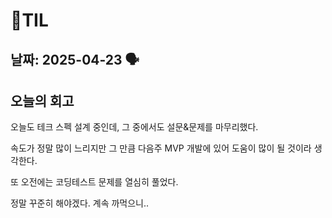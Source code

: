 # 🧾TIL
## 날짜: 2025-04-23 🗣️

## 오늘의 회고

오늘도 테크 스펙 설계 중인데, 그 중에서도 설문&문제를 마무리했다.

속도가 정말 많이 느리지만 그 만큼 다음주 MVP 개발에 있어 도움이 많이 될 것이라 생각한다.

또 오전에는 코딩테스트 문제를 열심히 풀었다.

정말 꾸준히 해야겠다. 계속 까먹으니..